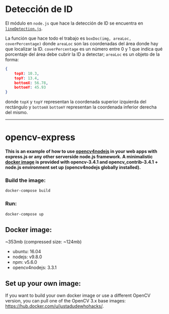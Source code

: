 # Detección de ID

El módulo en `node.js` que hace la detección de ID se encuentra en [`lineDetection.js`](/src/services/lineDetection.js).

La función que hace todo el trabajo es `boxDoc(img, areaLoc, coverPercentage)` donde `areaLoc` son las coordenadas del área donde hay que localizar
la ID. `coverPercentage` es un número entre 0 y 1 que indica qué porcentaje del área debe cubrir la ID a detectar; `areaLoc` es un objeto de la forma:

```json
{
	topX: 10.3,
	topY: 13.4,
	bottomX: 56.78,
	bottomY: 45.93
}
```

donde `topX` y `topY` representan la coordenada superior izquierda del rectángulo y
`bottomX` `bottomY` representan la coordenada inferior derecha del mismo.

----------
opencv-express
==============
**This is an example of how to use [opencv4nodejs](https://github.com/justadudewhohacks/opencv4nodejs) in your web apps with express.js or any other serverside node.js framework. A minimalistic [docker image](https://hub.docker.com/r/justadudewhohacks/opencv-nodejs/) is provided with opencv-3.4.1 and opencv_contrib-3.4.1 + node.js environment set up (opencv4nodejs globally installed).**

### Build the image:
``` bash
docker-compose build
```
### Run:
``` bash
docker-compose up
```

## Docker image:
~353mb (compressed size: ~124mb)
- ubuntu: 16.04
- nodejs: v9.8.0
- npm: v5.6.0
- opencv4nodejs: 3.3.1

## Set up your own image:
If you want to build your own docker image or use a different OpenCV version, you can pull one of the OpenCV 3.x base images: https://hub.docker.com/u/justadudewhohacks/.
